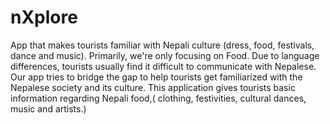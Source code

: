 # nXplore
App that makes tourists familiar with Nepali culture (dress, food, festivals, dance and music).
  Primarily, we're only focusing on Food.
Due to language differences, tourists usually find it difficult to communicate with Nepalese. Our app tries to bridge the gap to help tourists get familiarized with the Nepalese society and its culture. This application gives tourists basic information regarding Nepali food,( clothing, festivities, cultural dances, music and artists.)
